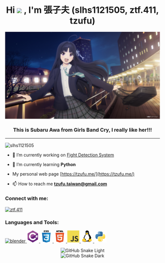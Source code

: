 <div align="center">
  <h1>Hi <img src = "https://raw.githubusercontent.com/MartinHeinz/MartinHeinz/master/wave.gif" width = 40px> , I'm 張子夫 (slhs1121505, ztf.411, tzufu)</h1>
  <img src="G1HuJgLaQAEJBTT.jpg" alt="subaru" />
  <h3>This is Subaru Awa from Girls Band Cry, I really like her!!!</h3>
</div>

<hr>

<p align="left"> <img src="https://komarev.com/ghpvc/?username=slhs1121505&label=Profile%20views&color=0e75b6&style=flat" alt="slhs1121505" /> </p>


- 🔭 I’m currently working on [Fight Detection System](https://github.com/slhs1121505/Fight_detection_system)

- 🌱 I’m currently learning **Python**

- My personal web page [https://tzufu.me/](https://tzufu.me/)

- 📫 How to reach me **tzufu.taiwan@gmail.com**

<h3 align="left">Connect with me:</h3>
<p align="left">
<a href="https://instagram.com/ztf.411" target="blank"><img align="center" src="https://raw.githubusercontent.com/rahuldkjain/github-profile-readme-generator/master/src/images/icons/Social/instagram.svg" alt="ztf.411" height="30" width="40" /></a>
</p>

<h3 align="left">Languages and Tools:</h3>
<p align="left"> <a href="https://www.blender.org/" target="_blank" rel="noreferrer"> <img src="https://download.blender.org/branding/community/blender_community_badge_white.svg" alt="blender" width="40" height="40"/> </a> <a href="https://www.w3schools.com/cs/" target="_blank" rel="noreferrer"> <img src="https://raw.githubusercontent.com/devicons/devicon/master/icons/csharp/csharp-original.svg" alt="csharp" width="40" height="40"/> </a> <a href="https://www.w3schools.com/css/" target="_blank" rel="noreferrer"> <img src="https://raw.githubusercontent.com/devicons/devicon/master/icons/css3/css3-original-wordmark.svg" alt="css3" width="40" height="40"/> </a> <a href="https://www.w3.org/html/" target="_blank" rel="noreferrer"> <img src="https://raw.githubusercontent.com/devicons/devicon/master/icons/html5/html5-original-wordmark.svg" alt="html5" width="40" height="40"/> </a> <a href="https://developer.mozilla.org/en-US/docs/Web/JavaScript" target="_blank" rel="noreferrer"> <img src="https://raw.githubusercontent.com/devicons/devicon/master/icons/javascript/javascript-original.svg" alt="javascript" width="40" height="40"/> </a> <a href="https://www.linux.org/" target="_blank" rel="noreferrer"> <img src="https://raw.githubusercontent.com/devicons/devicon/master/icons/linux/linux-original.svg" alt="linux" width="40" height="40"/> </a> <a href="https://www.python.org" target="_blank" rel="noreferrer"> <img src="https://raw.githubusercontent.com/devicons/devicon/master/icons/python/python-original.svg" alt="python" width="40" height="40"/> </a> </p>

<div align="center">

![GitHub Snake Light](https://raw.githubusercontent.com/slhs1121505/snk/output/github-snake.svg#gh-light-mode-only)  
![GitHub Snake Dark](https://raw.githubusercontent.com/slhs1121505/snk/output/github-snake-dark.svg#gh-dark-mode-only)

</div>

